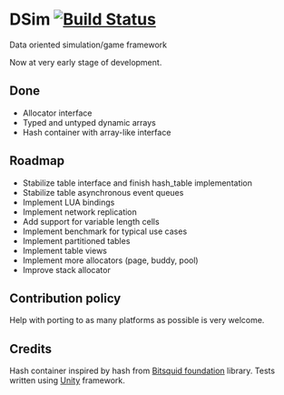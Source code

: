 # DSim [![Build Status](https://travis-ci.org/skhoroshavin/dsim.svg?branch=master)](https://travis-ci.org/skhoroshavin/dsim)
Data oriented simulation/game framework

Now at very early stage of development.

## Done

- Allocator interface
- Typed and untyped dynamic arrays
- Hash container with array-like interface

## Roadmap

- Stabilize table interface and finish hash_table implementation
- Stabilize table asynchronous event queues
- Implement LUA bindings
- Implement network replication
- Add support for variable length cells
- Implement benchmark for typical use cases
- Implement partitioned tables
- Implement table views
- Implement more allocators (page, buddy, pool)
- Improve stack allocator

## Contribution policy

Help with porting to as many platforms as possible is very welcome.

## Credits

Hash container inspired by hash from <a href="https://bitbucket.org/bitsquid/foundation">Bitsquid foundation</a> library.
Tests written using <a href="http://www.throwtheswitch.org/unity">Unity</a> framework.

